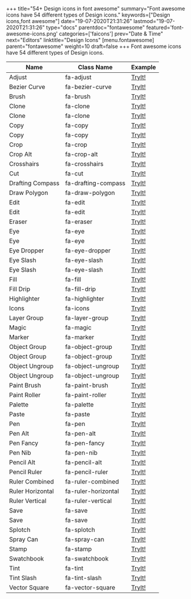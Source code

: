 +++
title="54+ Design icons in font awesome"
summary="Font awesome icons have 54 different types of Design icons."
keywords=["Design icons,font awesome"]
date="19-07-2020T21:31:26"
lastmod="19-07-2020T21:31:26"
type="docs"
parentdoc="fontawesome"
featured='font-awesome-icons.png'
categories=['faicons']
prev="Date & Time"
next="Editors"
linktitle="Design Icons"
[menu.fontawesome]
parent="fontawesome"
weight=10
draft=false
+++
Font awesome icons have 54 different types of Design icons.<div class='table-responsive'><table class='table'><thead><tr><th>Name</th><th>Class Name</th><th>Example</th></tr></thead><tbody><tr><td><i class="fas fa-adjust"></i>Adjust</td><td>fa-adjust</td><td><a href='https://www.angularjswiki.com/fontawesome/fa-adjust/' target='_blank'>TryIt!</a></td></tr><tr><td><i class="fas fa-bezier-curve"></i>Bezier Curve</td><td>fa-bezier-curve</td><td><a href='https://www.angularjswiki.com/fontawesome/fa-bezier-curve/' target='_blank'>TryIt!</a></td></tr><tr><td><i class="fas fa-brush"></i>Brush</td><td>fa-brush</td><td><a href='https://www.angularjswiki.com/fontawesome/fa-brush/' target='_blank'>TryIt!</a></td></tr><tr><td><i class="fas fa-clone"></i>Clone</td><td>fa-clone</td><td><a href='https://www.angularjswiki.com/fontawesome/fa-clone/' target='_blank'>TryIt!</a></td></tr><tr><td><i class="far fa-clone"></i>Clone</td><td>fa-clone</td><td><a href='https://www.angularjswiki.com/fontawesome/fa-clone/' target='_blank'>TryIt!</a></td></tr><tr><td><i class="fas fa-copy"></i>Copy</td><td>fa-copy</td><td><a href='https://www.angularjswiki.com/fontawesome/fa-copy/' target='_blank'>TryIt!</a></td></tr><tr><td><i class="far fa-copy"></i>Copy</td><td>fa-copy</td><td><a href='https://www.angularjswiki.com/fontawesome/fa-copy/' target='_blank'>TryIt!</a></td></tr><tr><td><i class="fas fa-crop"></i>Crop</td><td>fa-crop</td><td><a href='https://www.angularjswiki.com/fontawesome/fa-crop/' target='_blank'>TryIt!</a></td></tr><tr><td><i class="fas fa-crop-alt"></i>Crop Alt</td><td>fa-crop-alt</td><td><a href='https://www.angularjswiki.com/fontawesome/fa-crop-alt/' target='_blank'>TryIt!</a></td></tr><tr><td><i class="fas fa-crosshairs"></i>Crosshairs</td><td>fa-crosshairs</td><td><a href='https://www.angularjswiki.com/fontawesome/fa-crosshairs/' target='_blank'>TryIt!</a></td></tr><tr><td><i class="fas fa-cut"></i>Cut</td><td>fa-cut</td><td><a href='https://www.angularjswiki.com/fontawesome/fa-cut/' target='_blank'>TryIt!</a></td></tr><tr><td><i class="fas fa-drafting-compass"></i>Drafting Compass</td><td>fa-drafting-compass</td><td><a href='https://www.angularjswiki.com/fontawesome/fa-drafting-compass/' target='_blank'>TryIt!</a></td></tr><tr><td><i class="fas fa-draw-polygon"></i>Draw Polygon</td><td>fa-draw-polygon</td><td><a href='https://www.angularjswiki.com/fontawesome/fa-draw-polygon/' target='_blank'>TryIt!</a></td></tr><tr><td><i class="fas fa-edit"></i>Edit</td><td>fa-edit</td><td><a href='https://www.angularjswiki.com/fontawesome/fa-edit/' target='_blank'>TryIt!</a></td></tr><tr><td><i class="far fa-edit"></i>Edit</td><td>fa-edit</td><td><a href='https://www.angularjswiki.com/fontawesome/fa-edit/' target='_blank'>TryIt!</a></td></tr><tr><td><i class="fas fa-eraser"></i>Eraser</td><td>fa-eraser</td><td><a href='https://www.angularjswiki.com/fontawesome/fa-eraser/' target='_blank'>TryIt!</a></td></tr><tr><td><i class="fas fa-eye"></i>Eye</td><td>fa-eye</td><td><a href='https://www.angularjswiki.com/fontawesome/fa-eye/' target='_blank'>TryIt!</a></td></tr><tr><td><i class="far fa-eye"></i>Eye</td><td>fa-eye</td><td><a href='https://www.angularjswiki.com/fontawesome/fa-eye/' target='_blank'>TryIt!</a></td></tr><tr><td><i class="fas fa-eye-dropper"></i>Eye Dropper</td><td>fa-eye-dropper</td><td><a href='https://www.angularjswiki.com/fontawesome/fa-eye-dropper/' target='_blank'>TryIt!</a></td></tr><tr><td><i class="fas fa-eye-slash"></i>Eye Slash</td><td>fa-eye-slash</td><td><a href='https://www.angularjswiki.com/fontawesome/fa-eye-slash/' target='_blank'>TryIt!</a></td></tr><tr><td><i class="far fa-eye-slash"></i>Eye Slash</td><td>fa-eye-slash</td><td><a href='https://www.angularjswiki.com/fontawesome/fa-eye-slash/' target='_blank'>TryIt!</a></td></tr><tr><td><i class="fas fa-fill"></i>Fill</td><td>fa-fill</td><td><a href='https://www.angularjswiki.com/fontawesome/fa-fill/' target='_blank'>TryIt!</a></td></tr><tr><td><i class="fas fa-fill-drip"></i>Fill Drip</td><td>fa-fill-drip</td><td><a href='https://www.angularjswiki.com/fontawesome/fa-fill-drip/' target='_blank'>TryIt!</a></td></tr><tr><td><i class="fas fa-highlighter"></i>Highlighter</td><td>fa-highlighter</td><td><a href='https://www.angularjswiki.com/fontawesome/fa-highlighter/' target='_blank'>TryIt!</a></td></tr><tr><td><i class="fas fa-icons"></i>Icons</td><td>fa-icons</td><td><a href='https://www.angularjswiki.com/fontawesome/fa-icons/' target='_blank'>TryIt!</a></td></tr><tr><td><i class="fas fa-layer-group"></i>Layer Group</td><td>fa-layer-group</td><td><a href='https://www.angularjswiki.com/fontawesome/fa-layer-group/' target='_blank'>TryIt!</a></td></tr><tr><td><i class="fas fa-magic"></i>Magic</td><td>fa-magic</td><td><a href='https://www.angularjswiki.com/fontawesome/fa-magic/' target='_blank'>TryIt!</a></td></tr><tr><td><i class="fas fa-marker"></i>Marker</td><td>fa-marker</td><td><a href='https://www.angularjswiki.com/fontawesome/fa-marker/' target='_blank'>TryIt!</a></td></tr><tr><td><i class="fas fa-object-group"></i>Object Group</td><td>fa-object-group</td><td><a href='https://www.angularjswiki.com/fontawesome/fa-object-group/' target='_blank'>TryIt!</a></td></tr><tr><td><i class="far fa-object-group"></i>Object Group</td><td>fa-object-group</td><td><a href='https://www.angularjswiki.com/fontawesome/fa-object-group/' target='_blank'>TryIt!</a></td></tr><tr><td><i class="fas fa-object-ungroup"></i>Object Ungroup</td><td>fa-object-ungroup</td><td><a href='https://www.angularjswiki.com/fontawesome/fa-object-ungroup/' target='_blank'>TryIt!</a></td></tr><tr><td><i class="far fa-object-ungroup"></i>Object Ungroup</td><td>fa-object-ungroup</td><td><a href='https://www.angularjswiki.com/fontawesome/fa-object-ungroup/' target='_blank'>TryIt!</a></td></tr><tr><td><i class="fas fa-paint-brush"></i>Paint Brush</td><td>fa-paint-brush</td><td><a href='https://www.angularjswiki.com/fontawesome/fa-paint-brush/' target='_blank'>TryIt!</a></td></tr><tr><td><i class="fas fa-paint-roller"></i>Paint Roller</td><td>fa-paint-roller</td><td><a href='https://www.angularjswiki.com/fontawesome/fa-paint-roller/' target='_blank'>TryIt!</a></td></tr><tr><td><i class="fas fa-palette"></i>Palette</td><td>fa-palette</td><td><a href='https://www.angularjswiki.com/fontawesome/fa-palette/' target='_blank'>TryIt!</a></td></tr><tr><td><i class="fas fa-paste"></i>Paste</td><td>fa-paste</td><td><a href='https://www.angularjswiki.com/fontawesome/fa-paste/' target='_blank'>TryIt!</a></td></tr><tr><td><i class="fas fa-pen"></i>Pen</td><td>fa-pen</td><td><a href='https://www.angularjswiki.com/fontawesome/fa-pen/' target='_blank'>TryIt!</a></td></tr><tr><td><i class="fas fa-pen-alt"></i>Pen Alt</td><td>fa-pen-alt</td><td><a href='https://www.angularjswiki.com/fontawesome/fa-pen-alt/' target='_blank'>TryIt!</a></td></tr><tr><td><i class="fas fa-pen-fancy"></i>Pen Fancy</td><td>fa-pen-fancy</td><td><a href='https://www.angularjswiki.com/fontawesome/fa-pen-fancy/' target='_blank'>TryIt!</a></td></tr><tr><td><i class="fas fa-pen-nib"></i>Pen Nib</td><td>fa-pen-nib</td><td><a href='https://www.angularjswiki.com/fontawesome/fa-pen-nib/' target='_blank'>TryIt!</a></td></tr><tr><td><i class="fas fa-pencil-alt"></i>Pencil Alt</td><td>fa-pencil-alt</td><td><a href='https://www.angularjswiki.com/fontawesome/fa-pencil-alt/' target='_blank'>TryIt!</a></td></tr><tr><td><i class="fas fa-pencil-ruler"></i>Pencil Ruler</td><td>fa-pencil-ruler</td><td><a href='https://www.angularjswiki.com/fontawesome/fa-pencil-ruler/' target='_blank'>TryIt!</a></td></tr><tr><td><i class="fas fa-ruler-combined"></i>Ruler Combined</td><td>fa-ruler-combined</td><td><a href='https://www.angularjswiki.com/fontawesome/fa-ruler-combined/' target='_blank'>TryIt!</a></td></tr><tr><td><i class="fas fa-ruler-horizontal"></i>Ruler Horizontal</td><td>fa-ruler-horizontal</td><td><a href='https://www.angularjswiki.com/fontawesome/fa-ruler-horizontal/' target='_blank'>TryIt!</a></td></tr><tr><td><i class="fas fa-ruler-vertical"></i>Ruler Vertical</td><td>fa-ruler-vertical</td><td><a href='https://www.angularjswiki.com/fontawesome/fa-ruler-vertical/' target='_blank'>TryIt!</a></td></tr><tr><td><i class="fas fa-save"></i>Save</td><td>fa-save</td><td><a href='https://www.angularjswiki.com/fontawesome/fa-save/' target='_blank'>TryIt!</a></td></tr><tr><td><i class="far fa-save"></i>Save</td><td>fa-save</td><td><a href='https://www.angularjswiki.com/fontawesome/fa-save/' target='_blank'>TryIt!</a></td></tr><tr><td><i class="fas fa-splotch"></i>Splotch</td><td>fa-splotch</td><td><a href='https://www.angularjswiki.com/fontawesome/fa-splotch/' target='_blank'>TryIt!</a></td></tr><tr><td><i class="fas fa-spray-can"></i>Spray Can</td><td>fa-spray-can</td><td><a href='https://www.angularjswiki.com/fontawesome/fa-spray-can/' target='_blank'>TryIt!</a></td></tr><tr><td><i class="fas fa-stamp"></i>Stamp</td><td>fa-stamp</td><td><a href='https://www.angularjswiki.com/fontawesome/fa-stamp/' target='_blank'>TryIt!</a></td></tr><tr><td><i class="fas fa-swatchbook"></i>Swatchbook</td><td>fa-swatchbook</td><td><a href='https://www.angularjswiki.com/fontawesome/fa-swatchbook/' target='_blank'>TryIt!</a></td></tr><tr><td><i class="fas fa-tint"></i>Tint</td><td>fa-tint</td><td><a href='https://www.angularjswiki.com/fontawesome/fa-tint/' target='_blank'>TryIt!</a></td></tr><tr><td><i class="fas fa-tint-slash"></i>Tint Slash</td><td>fa-tint-slash</td><td><a href='https://www.angularjswiki.com/fontawesome/fa-tint-slash/' target='_blank'>TryIt!</a></td></tr><tr><td><i class="fas fa-vector-square"></i>Vector Square</td><td>fa-vector-square</td><td><a href='https://www.angularjswiki.com/fontawesome/fa-vector-square/' target='_blank'>TryIt!</a></td></tr></tbody></table></div>
